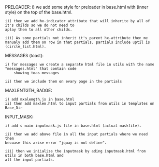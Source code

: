 PRELOADER:
    i) we add some style for preloader in base.html with (inner style) on the top of the base.html.

    ii) then we add hx-indicator attribute that will inherite by all of it's childs so we do not need to 
    aplay them to all other childs.

    iii) As some partials not inherit it's parent hx-attribute then me manualy add them on row in that partials. partials include uptil is (circle_list.html).


MESSAGES (toast):

    i) for messages we create a separate html file in utils with the name "messages.html" that contain code 
        showing toas messages
    
    ii) then we include them on evary page in the partials



MAXLENTGTH_BADGE:

    i) add mxalength.js in base.html
    ii) then add maxlen.html to input partials from utils in templates on Base_Dir 


INPUT_MASK:

    i) add s main inputmask.js file in base.html (actual maskfile).
    
    ii) then we add above file in all the input partials where we need them
    becuase this arise error "jquay is not define".
    
    iii) then we iniialize the inputmask by ading inputmask.html from utils in both base.html and 
    all the input partials.
       